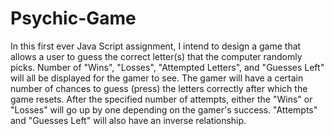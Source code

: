 # Psychic-Game

In this first ever Java Script assignment, I intend to design a game that allows a user to guess the correct letter(s) that the computer randomly picks. Number of "Wins", "Losses", "Attempted Letters", and "Guesses Left" will all be displayed for the gamer to see. The gamer will have a certain number of chances to guess (press) the letters correctly after which the game resets. After the specified number of attempts, either the "Wins" or "Losses" will go up by one depending on the gamer's success. "Attempts" and "Guesses Left" will also have an inverse relationship.
